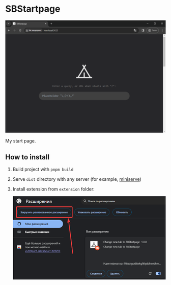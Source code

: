 # SBStartpage

![Screenshot](./readme_assets/image_1.png)

My start page.

## How to install

1. Build project with `pnpm build`
2. Serve `dist` directory with any server (for example, [miniserve](https://github.com/svenstaro/miniserve))
3. Install extension from `extension` folder:

   ![Screenshot](./readme_assets/image_2.png)
